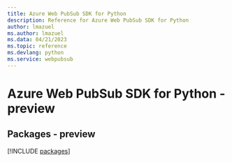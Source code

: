 ```yaml
---
title: Azure Web PubSub SDK for Python
description: Reference for Azure Web PubSub SDK for Python
author: lmazuel
ms.author: lmazuel
ms.data: 04/21/2023
ms.topic: reference
ms.devlang: python
ms.service: webpubsub
---
```

# Azure Web PubSub SDK for Python - preview
## Packages - preview
[!INCLUDE [packages](web-pubsub-index.md)]